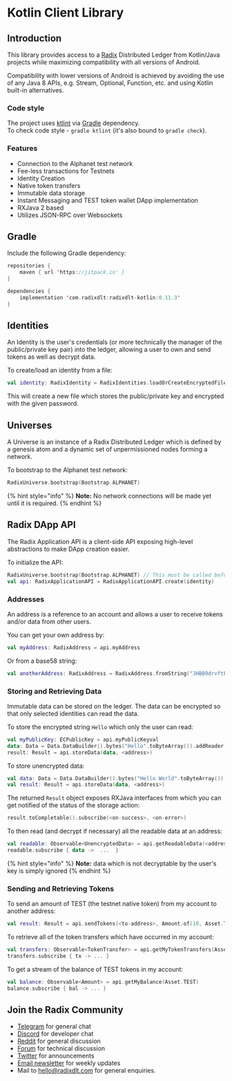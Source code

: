 # Kotlin Client Library

## Introduction

This library provides access to a [Radix](https://www.radixdlt.com/) Distributed Ledger from Kotlin/Java projects while maximizing compatibility with all versions of Android.

Compatibility with lower versions of Android is achieved by avoiding the use of any Java 8 APIs, e.g. Stream, Optional, Function, etc. and using Kotlin built-in alternatives.

### Code style

The project uses [ktlint](https://github.com/shyiko/ktlint) via [Gradle](https://gradle.org/) dependency.  
To check code style - `gradle ktlint` \(it's also bound to `gradle check`\).

### Features

* Connection to the Alphanet test network
* Fee-less transactions for Testnets
* Identity Creation
* Native token transfers
* Immutable data storage
* Instant Messaging and TEST token wallet DApp implementation
* RXJava 2 based
* Utilizes JSON-RPC over Websockets

## Gradle <a id="gradle"></a>

Include the following Gradle dependency:

```kotlin
repositories {
    maven { url 'https://jitpack.io' }
}​
```

```kotlin
dependencies {
    implementation 'com.radixdlt:radixdlt-kotlin:0.11.3'
}
```

## Identities <a id="identities"></a>

An Identity is the user's credentials \(or more technically the manager of the public/private key pair\) into the ledger, allowing a user to own and send tokens as well as decrypt data.

To create/load an identity from a file:

```kotlin
val identity: RadixIdentity = RadixIdentities.loadOrCreateEncryptedFile("filename.key", "password")
```

This will create a new file which stores the public/private key and encrypted with the given password.

## Universes <a id="universes"></a>

A Universe is an instance of a Radix Distributed Ledger which is defined by a genesis atom and a dynamic set of unpermissioned nodes forming a network.

To bootstrap to the Alphanet test network:

```kotlin
RadixUniverse.bootstrap(Bootstrap.ALPHANET)
```

{% hint style="info" %}
**Note:** No network connections will be made yet until it is required.
{% endhint %}

## Radix DApp API <a id="radix-dapp-api"></a>

The Radix Application API is a client-side API exposing high-level abstractions to make DApp creation easier.

To initialize the API:

```kotlin
RadixUniverse.bootstrap(Bootstrap.ALPHANET) // This must be called before RadixApplicationAPI.create()
val api: RadixApplicationAPI = RadixApplicationAPI.create(identity)
```

### Addresses <a id="addresses"></a>

An address is a reference to an account and allows a user to receive tokens and/or data from other users.

You can get your own address by:

```kotlin
val myAddress: RadixAddress = api.myAddress
```

Or from a base58 string:

```kotlin
val anotherAddress: RadixAddress = RadixAddress.fromString("JHB89drvftPj6zVCNjnaijURk8D8AMFw4mVja19aoBGmRXWchnJ")
```

### Storing and Retrieving Data <a id="storing-and-retrieving-data"></a>

Immutable data can be stored on the ledger. The data can be encrypted so that only selected identities can read the data.

To store the encrypted string `Hello` which only the user can read:

```kotlin
val myPublicKey: ECPublicKey = api.myPublicKeyval
data: Data = Data.DataBuilder().bytes("Hello".toByteArray()).addReader(myPublicKey).build()
result: Result = api.storeData(data, <address>)
```

To store unencrypted data:

```kotlin
val data: Data = Data.DataBuilder().bytes("Hello World".toByteArray()).unencrypted().build()
val result: Result = api.storeData(data, <address>)
```

The returned `Result` object exposes RXJava interfaces from which you can get notified of the status of the storage action:

```kotlin
result.toCompletable().subscribe(<on-success>, <on-error>)
```

To then read \(and decrypt if necessary\) all the readable data at an address:

```kotlin
val readable: Observable<UnencryptedData> = api.getReadableData(<address>)
readable.subscribe { data ->  ...  }
```

{% hint style="info" %}
**Note:** data which is not decryptable by the user's key is simply ignored
{% endhint %}

### Sending and Retrieving Tokens <a id="sending-and-retrieving-tokens"></a>

To send an amount of TEST \(the testnet native token\) from my account to another address:

```kotlin
val result: Result = api.sendTokens(<to-address>, Amount.of(10, Asset.TEST))
```

To retrieve all of the token transfers which have occurred in my account:

```kotlin
val transfers: Observable<TokenTransfer> = api.getMyTokenTransfers(Asset.TEST)
transfers.subscribe { tx -> ... }
```

To get a stream of the balance of TEST tokens in my account:

```kotlin
val balance: Observable<Amount> = api.getMyBalance(Asset.TEST)
balance.subscribe { bal -> ... }
```

## Join the Radix Community

* ​[Telegram](https://t.me/radix_dlt) for general chat
* ​[Discord](https://discord.gg/7Q7HSZZ) for developer chat
* ​[Reddit](https://reddit.com/r/radix) for general discussion
* ​[Forum](https://forum.radixdlt.com/) for technical discussion
* ​[Twitter](https://twitter.com/radixdlt) for announcements
* ​[Email newsletter](https://radixdlt.typeform.com/to/nyKvMV) for weekly updates
* Mail to [hello@radixdlt.com](mailto:info@radixdlt.com) for general enquiries.

